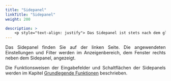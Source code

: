 ```yaml
---
title: "Sidepanel"
linkTitle: "Sidepanel"
weight: 200

description: >
    <p style="text-align: justify"> Das Sidepanel ist stets nach dem gleichen Prinzip aufgebaut und befindet sich auf der linken Seite des Fensters. Es unterscheidet sich lediglich im Umfang und in den Funktionen der Menüpunkte. In diesem Kapitel geben wir Ihnen einen Überblick zum grundlegenden Aufbau des Sidepanels. Detaillierte Ausführungen finden Sie in den Kapiteln zu den jeweiligen Menüpunkten. </p>
---
```

<p style="text-align: justify"> Das Sidepanel finden Sie auf der linken Seite. Die angewendeten Einstellungen und Filter werden im Anzeigenbereich, dem Fenster rechts neben dem Sidepanel, angezeigt. </p>

<p style="text-align: justify"> Die Funktionsweisen der Eingabefelder und Schaltflächen der Sidepanels werden im Kapitel <a href="/3vrooms/generell/grundlegendefunktionen/#suchfunktionen">Grundlegende Funktionen</a> beschrieben. </p>
